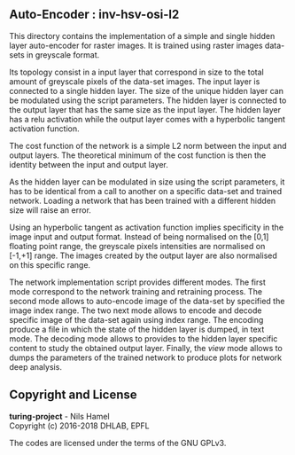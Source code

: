 ## Auto-Encoder : inv-hsv-osi-l2

This directory contains the implementation of a simple and single hidden layer
auto-encoder for raster images. It is trained using raster images data-sets in
greyscale format.

Its topology consist in a input layer that correspond in size to the total amount
of greyscale pixels of the data-set images. The input layer is connected to a
single hidden layer. The size of the unique hidden layer can be modulated using
the script parameters. The hidden layer is connected to the output layer that has
the same size as the input layer. The hidden layer has a relu activation while
the output layer comes with a hyperbolic tangent activation function.

The cost function of the network is a simple L2 norm between the input and output
layers. The theoretical minimum of the cost function is then the identity between
the input and output layer.

As the hidden layer can be modulated in size using the script parameters, it has
to be identical from a call to another on a specific data-set and trained
network. Loading a network that has been trained with a different hidden size
will raise an error.

Using an hyperbolic tangent as activation function implies specificity in the
image input and output format. Instead of being normalised on the [0,1] floating
point range, the greyscale pixels intensities are normalised on [-1,+1] range.
The images created by the output layer are also normalised on this specific
range.

The network implementation script provides different modes. The first mode
correspond to the network training and retraining process. The second mode
allows to auto-encode image of the data-set by specified the image index range.
The two next mode allows to encode and decode specific image of the data-set again
using index range. The encoding produce a file in which the state of the hidden
layer is dumped, in text mode. The decoding mode allows to provides to the hidden
layer specific content to study the obtained output layer. Finally, the _view_
mode allows to dumps the parameters of the trained network to produce plots for
network deep analysis.

## Copyright and License

**turing-project** - Nils Hamel <br >
Copyright (c) 2016-2018 DHLAB, EPFL

The codes are licensed under the terms of the GNU GPLv3.
